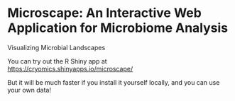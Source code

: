 # Microscape: An Interactive Web Application for Microbiome Analysis
Visualizing Microbial Landscapes


You can try out the R Shiny app at https://cryomics.shinyapps.io/microscape/

But it will be much faster if you install it yourself locally, and you can use your own data!
